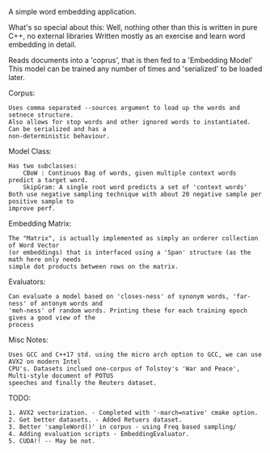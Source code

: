 A simple word embedding application.

What's so special about this: Well, nothing other than this is written in pure C++, no external libraries
Written mostly as an exercise and learn word embedding in detail.

Reads documents into a 'coprus', that is then fed to a 'Embedding Model'
This model can be trained any number of times and 'serialized' to be loaded later.


Corpus:

    Uses comma separated --sources argument to load up the words and setnece structure.
    Also allows for stop words and other ignored words to instantiated. Can be serialized and has a 
    non-deterministic behaviour. 
   

Model Class:

    Has two subclasses:
        CBoW : Continuos Bag of words, given multiple context words predict a target word. 
        SkipGram: A single root word predicts a set of 'context words'
    Both use negative sampling technique with about 20 negative sample per positive sample to 
    improve perf. 
   
Embedding Matrix:
    
    The "Matrix", is actually implemented as simply an orderer collection of Word Vector 
    (or embeddings) that is interfaced using a 'Span' structure (as the math here only needs 
    simple dot products between rows on the matrix. 
    
Evaluators:
    
    Can evaluate a model based on 'closes-ness' of synonym words, 'far-ness' of antonym words and 
    'meh-ness' of random words. Printing these for each training epoch gives a good view of the 
    process
    
Misc Notes:
    
    Uses GCC and C++17 std. using the micro arch option to GCC, we can use AVX2 on modern Intel 
    CPU's. Datasets inclued one-corpus of Tolstoy's 'War and Peace', Multi-style document of POTUS 
    speeches and finally the Reuters dataset.   
    
 
 TODO:
 
    1. AVX2 vectorization. - Completed with '-march=native' cmake option.
    2. Get better datasets. - Added Retuers dataset.
    3. Better 'sampleWord()' in corpus - using Freq based sampling/
    4. Adding evaluation scripts - EmbeddingEvaluator.
    5. CUDA!! -- May be not. 
    